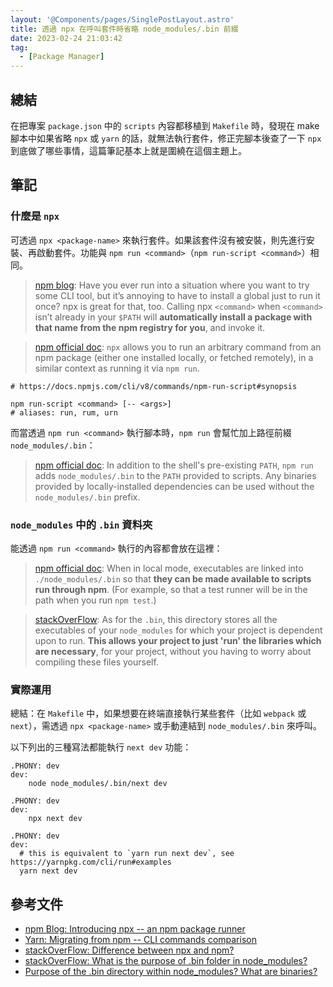 ```yaml
---
layout: '@Components/pages/SinglePostLayout.astro'
title: 透過 npx 在呼叫套件時省略 node_modules/.bin 前綴
date: 2023-02-24 21:03:42
tag:
  - [Package Manager]
---
```


## 總結

在把專案 `package.json` 中的 `scripts` 內容都移植到 `Makefile` 時，發現在 make 腳本中如果省略 `npx` 或 `yarn` 的話，就無法執行套件，修正完腳本後查了一下 `npx` 到底做了哪些事情，這篇筆記基本上就是圍繞在這個主題上。

## 筆記

### 什麼是 `npx`

可透過 `npx <package-name>` 來執行套件。如果該套件沒有被安裝，則先進行安裝、再啟動套件。功能與 `npm run <command>`（`npm run-script <command>`）相同。

> [npm blog](https://blog.npmjs.org/post/162869356040/introducing-npx-an-npm-package-runner): Have you ever run into a situation where you want to try some CLI tool, but it’s annoying to have to install a global just to run it once? npx is great for that, too. Calling npx `<command>` when `<command>` isn’t already in your `$PATH` will **automatically install a package with that name from the npm registry for you**, and invoke it.

> [npm official doc](https://docs.npmjs.com/cli/v8/commands/npx?v=true#description): `npx` allows you to run an arbitrary command from an npm package (either one installed locally, or fetched remotely), in a similar context as running it via `npm run`.

```shell
# https://docs.npmjs.com/cli/v8/commands/npm-run-script#synopsis

npm run-script <command> [-- <args>]
# aliases: run, rum, urn
```

而當透過 `npm run <command>` 執行腳本時，`npm run` 會幫忙加上路徑前綴 `node_modules/.bin`：

> [npm official doc](https://docs.npmjs.com/cli/v8/commands/npm-run-script#description): In addition to the shell's pre-existing `PATH`, `npm run` adds `node_modules/.bin` to the `PATH` provided to scripts. Any binaries provided by locally-installed dependencies can be used without the `node_modules/.bin` prefix.

### `node_modules` 中的 `.bin` 資料夾

能透過 `npm run <command>` 執行的內容都會放在這裡：

> [npm official doc](https://docs.npmjs.com/cli/v9/configuring-npm/folders#executables): When in local mode, executables are linked into `./node_modules/.bin` so that **they can be made available to scripts run through npm**. (For example, so that a test runner will be in the path when you run `npm test`.)

> [stackOverFlow](https://stackoverflow.com/a/55600104/15028185): As for the `.bin`, this directory stores all the executables of your `node_modules` for which your project is dependent upon to run. **This allows your project to just 'run' the libraries which are necessary**, for your project, without you having to worry about compiling these files yourself.

### 實際運用

總結：在 `Makefile` 中，如果想要在終端直接執行某些套件（比如 `webpack` 或 `next`），需透過 `npx <package-name>` 或手動連結到 `node_modules/.bin` 來呼叫。

以下列出的三種寫法都能執行 `next dev` 功能：

```make
.PHONY: dev
dev:
	node node_modules/.bin/next dev
```

```make
.PHONY: dev
dev:
	npx next dev
```

```make
.PHONY: dev
dev:
  # this is equivalent to `yarn run next dev`, see https://yarnpkg.com/cli/run#examples
  yarn next dev
```

## 參考文件

- [npm Blog: Introducing npx -- an npm package runner](https://blog.npmjs.org/post/162869356040/introducing-npx-an-npm-package-runner)
- [Yarn: Migrating from npm -- CLI commands comparison](https://classic.yarnpkg.com/en/docs/migrating-from-npm#toc-cli-commands-comparison)
- [stackOverFlow: Difference between npx and npm?](https://stackoverflow.com/questions/50605219/difference-between-npx-and-npm)
- [stackOverFlow: What is the purpose of .bin folder in node_modules?](https://stackoverflow.com/questions/25306168/what-is-the-purpose-of-bin-folder-in-node-modules)
- [Purpose of the .bin directory within node_modules? What are binaries?](https://stackoverflow.com/questions/55600026/purpose-of-the-bin-directory-within-node-modules-what-are-binaries)
